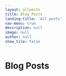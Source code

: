 ```yaml
---
layout: allposts
title: Blog Posts
landing-title: 'All posts'
nav-menu: true
description: null
image: null
author: null
show_tile: false
---
```


<h1>Blog Posts</h1>
